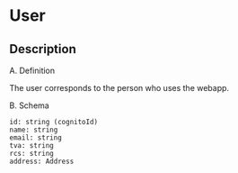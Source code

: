 # User

## Description

A. Definition

The user corresponds to the person who uses the webapp.

B. Schema

```
id: string (cognitoId)
name: string
email: string
tva: string
rcs: string
address: Address
```
